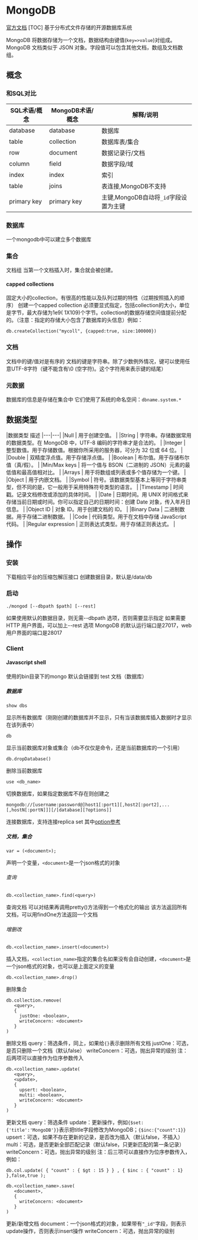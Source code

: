 # MongoDB
[官方文档](https://docs.mongodb.com/manual/)
[TOC]
基于分布式文件存储的开源数据库系统

MongoDB 将数据存储为一个文档，数据结构由键值(`key=>value`)对组成。
MongoDB 文档类似于 JSON 对象。字段值可以包含其他文档，数组及文档数组。

## 概念
### 和SQL对比
|SQL术语/概念 | MongoDB术语/概念 | 解释/说明 |
|---|---|---|
|database | database | 数据库 |
|table | collection | 数据库表/集合 |
|row | document | 数据记录行/文档 |
|column | field | 数据字段/域 |
|index | index | 索引 |
|table | joins | 表连接,MongoDB不支持 |
|primary key | primary key | 主键,MongoDB自动将`_id`字段设置为主键|

### 数据库
一个mongodb中可以建立多个数据库

### 集合
文档组
当第一个文档插入时，集合就会被创建。

#### capped collections
固定大小的collection，有很高的性能以及队列过期的特性（过期按照插入的顺序）
创建一个capped collection 必须要显式指定，包括collection的大小，单位是字节，最大存储为1e9( 1X109)个字节。collection的数据存储空间值提前分配的。（注意：指定的存储大小包含了数据库的头信息）例如：
```
db.createCollection("mycoll", {capped:true, size:100000})
```

### 文档
文档中的键/值对是有序的
文档的键是字符串。除了少数例外情况，键可以使用任意UTF-8字符（键不能含有\0 (空字符)。这个字符用来表示键的结尾）

### 元数据
数据库的信息是存储在集合中
它们使用了系统的命名空间：`dbname.system.*`


## 数据类型
|数据类型    描述
|---|---|
|Null | 用于创建空值。 |
|String | 字符串。存储数据常用的数据类型。在 MongoDB 中，UTF-8 编码的字符串才是合法的。 |
|Integer | 整型数值。用于存储数值。根据你所采用的服务器，可分为 32 位或 64 位。 |
|Double | 双精度浮点值。用于存储浮点值。 |
|Boolean | 布尔值。用于存储布尔值（真/假）。 |
|Min/Max keys | 将一个值与 BSON（二进制的 JSON）元素的最低值和最高值相对比。 |
|Arrays | 用于将数组或列表或多个值存储为一个键。 |
|Object | 用于内嵌文档。 |
|Symbol | 符号。该数据类型基本上等同于字符串类型，但不同的是，它一般用于采用特殊符号类型的语言。 |
|Timestamp | 时间戳。记录文档修改或添加的具体时间。 |
|Date | 日期时间。用 UNIX 时间格式来存储当前日期或时间。你可以指定自己的日期时间：创建 Date 对象，传入年月日信息。 |
|Object ID | 对象 ID。用于创建文档的 ID。 |
|Binary Data | 二进制数据。用于存储二进制数据。 |
|Code | 代码类型。用于在文档中存储 JavaScript 代码。 |
|Regular expression | 正则表达式类型。用于存储正则表达式。 |


## 操作
### 安装
下载相应平台的压缩包解压接口
创建数据目录，默认是/data/db

### 启动
```
./mongod [--dbpath $path] [--rest]
```
如果使用默认的数据目录，则无需--dbpath 选项，否则需要显示指定
如果需要HTTP 用户界面，可以加上--rest 选项
MongoDB 的默认运行端口是27017，web 用户界面的端口是28017

### Client
#### Javascript shell
使用的bin目录下的mongo
默认会链接到 test 文档（数据库）

##### 数据库
```
show dbs
```
显示所有数据库（刚刚创建的数据库并不显示，只有当该数据库插入数据时才显示在该列表中）

```
db
```
显示当前数据库对象或集合（db不仅仅是命令，还是当前数据库的一个引用）
```
db.dropDatabase()
```
删除当前数据库

```
use <db_name>
```
切换数据库，如果指定数据库不存在则创建之

```
mongodb://[username:password@]host1[:port1][,host2[:port2],...[,hostN[:portN]]][/[database][?options]]
```
连接数据库，支持连接replica set
其中[option参考](http://www.runoob.com/mongodb/mongodb-connections.html)

##### 文档，集合
```
var = (<document>);
```
声明一个变量，`<document>`是一个json格式的对象

###### 查询
```
db.<collection_name>.find(<query>)
```
查询文档
可以对结果再调用pretty()方法得到一个格式化的输出
该方法返回所有文档，可以用findOne方法返回一个文档

###### 增删改
```
db.<collection_name>.insert(<document>)
```
插入文档，`<collection_name>`指定的集合名如果没有会自动创建，`<document>`是一个json格式的对象，也可以是上面定义的变量

```
db.<collection_name>.drop()
```
删除集合

```
db.collection.remove(
   <query>,
   {
     justOne: <boolean>,
     writeConcern: <document>
   }
)
```
删除文档
query：筛选条件，同上，如果给`{}`表示删除所有文档
justOne：可选，是否只删除一个文档（默认false）
writeConcern：可选，抛出异常的级别
注：后两项可以直接作为位序参数传入

```
db.<collection_name>.update(
   <query>,
   <update>,
   {
     upsert: <boolean>,
     multi: <boolean>,
     writeConcern: <document>
   }
)
```
更新文档
query：筛选条件
update：更新操作，例如`{$set:{'title':'MongoDB'}}`表示把title字段修改为MongoDB；`{$inc:{"count":1}}`
upsert：可选，如果不存在更新的记录，是否改为插入（默认false，不插入）
multi：可选，是否更新全部匹配记录（默认false，只更新匹配的第一条记录）
writeConcern：可选，抛出异常的级别
注：后三项可以直接作为位序参数传入，例如：
```
db.col.update( { "count" : { $gt : 15 } } , { $inc : { "count" : 1} },false,true );
```

```
db.<collection_name>.save(
   <document>,
   {
     writeConcern: <document>
   }
)
```
更新/新增文档
document：一个json格式的对象，如果带有`"_id"`字段，则表示update操作，否则表示insert操作
writeConcern：可选，抛出异常的级别


